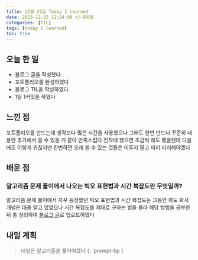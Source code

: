 ```yaml
---
title: 12월 25일 Today I Learned
date: 2023-12-25 12:24:00 +/-0000
categories: [TIL]
tags: [today i learned]
toc: true
---
```


## 오늘 한 일

* 블로그 글을 작성했다
* 포트폴리오를 완성하였다
* 블로그 TIL을 작성하였다
* 1일 1커밋을 하였다

## 느낀 점

포트폴리오를 만드는데 생각보다 많은 시간을 사용했으나 그래도 한번 만드니 꾸준히 내용만 추가해서 쓸 수 있을 거 같아 만족스럽다 진작에 했으면 조금씩 해도 됐을텐데 다음에도 이렇게 귀찮지만 한번하면 오래 쓸 수 있는 것들은 미루지 말고 미리 미리해야겠다

## 배운 점

### 알고리즘 문제 풀이에서 나오는 빅오 표현법과 시간 복잡도란 무엇일까?

알고리즘 문제 풀이에서 자꾸 등장했던 빅오 표현법과 시간 복잡도는 그동안 하도 봐서 개념은 대충 알고 있었으나 시간 복잡도를 제대로 구하는 법을 몰라 해당 방법을 공부한 뒤 총 정리하여 [블로그 글](https://jangwoojun.github.io/posts/%EC%95%8C%EA%B3%A0%EB%A6%AC%EC%A6%98-%EB%AC%B8%EC%A0%9C-%ED%92%80%EC%9D%B4%EC%97%90%EC%84%9C-%EB%82%98%EC%98%A4%EB%8A%94-%EB%B9%85%EC%98%A4-%ED%91%9C%ED%98%84%EB%B2%95%EA%B3%BC-%EC%8B%9C%EA%B0%84-%EB%B3%B5%EC%9E%A1%EB%8F%84%EB%9E%80-%EB%AC%B4%EC%97%87%EC%9D%BC%EA%B9%8C/)로 업로드하였다

## 내일 계획

> 내일은 알고리즘을 풀어야겠다
{: .prompt-tip }

